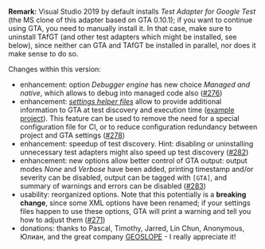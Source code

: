 ﻿**Remark:** Visual Studio 2019 by default installs *Test Adapter for Google Test* (the MS clone of this adapter based on GTA 0.10.1); if you want to continue using GTA, you need to manually install it. In that case, make sure to uninstall TAfGT (and other test adapters which might be installed, see below), since neither can GTA and TAfGT be installed in parallel, nor does it make sense to do so.

Changes within this version:

* enhancement: option *Debugger engine* has new choice *Managed and native*, which allows to debug into managed code also ([#276](https://github.com/csoltenborn/GoogleTestAdapter/issues/276))
* enhancement: [*settings helper files*](https://github.com/csoltenborn/GoogleTestAdapter#settings_helper_files) allow to provide additional information to GTA at test discovery and execution time ([example project](https://github.com/csoltenborn/GoogleTestAdapter/tree/master/SampleTests/DllProject)). This feature can be used to remove the need for a special configuration file for CI, or to reduce configuration redundancy between project and GTA settings ([#278](https://github.com/csoltenborn/GoogleTestAdapter/issues/278))
* enhancement: speedup of test discovery. Hint: disabling or uninstalling unnecessary test adapters might also speed up test discovery ([#282](https://github.com/csoltenborn/GoogleTestAdapter/issues/282))
* enhancement: new options allow better control of GTA output: output modes *None* and *Verbose* have been added, printing timestamp and/or severity can be disabled, output can be tagged with `[GTA]`, and summary of warnings and errors can be disabled ([#283](https://github.com/csoltenborn/GoogleTestAdapter/issues/283))
* usability: reorganized options. Note that this potentially is a **breaking change**, since some XML options have been renamed; if your settings files happen to use these options, GTA will print a warning and tell you how to adjust them ([#271](https://github.com/csoltenborn/GoogleTestAdapter/issues/271))
* donations: thanks to Pascal, Timothy, Jarred, Lin Chun, Anonymous, Юлиан, and the great company [GEOSLOPE](https://www.geoslope.com/) - I really appreciate it!